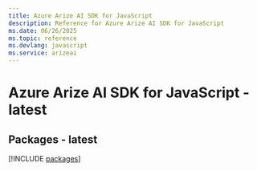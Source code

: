 ```yaml
---
title: Azure Arize AI SDK for JavaScript
description: Reference for Azure Arize AI SDK for JavaScript
ms.date: 06/26/2025
ms.topic: reference
ms.devlang: javascript
ms.service: arizeai
---
```

# Azure Arize AI SDK for JavaScript - latest
## Packages - latest
[!INCLUDE [packages](arize-ai-index.md)]